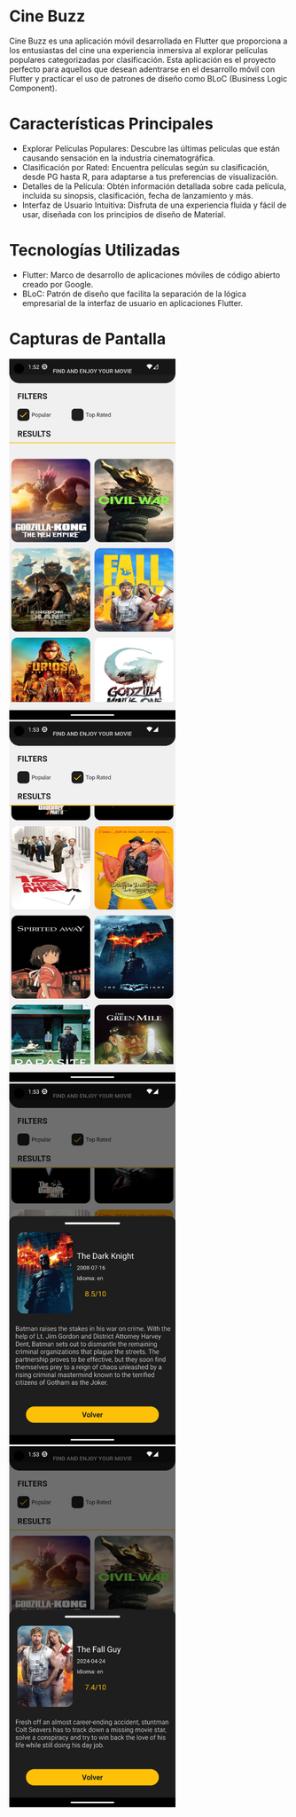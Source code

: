 # Cine Buzz
Cine Buzz es una aplicación móvil desarrollada en Flutter que proporciona a los entusiastas del cine una experiencia inmersiva al explorar películas populares categorizadas por clasificación. Esta aplicación es el proyecto perfecto para aquellos que desean adentrarse en el desarrollo móvil con Flutter y practicar el uso de patrones de diseño como BLoC (Business Logic Component).

# Características Principales

- Explorar Películas Populares: Descubre las últimas películas que están causando sensación en la industria cinematográfica.
- Clasificación por Rated: Encuentra películas según su clasificación, desde PG hasta R, para adaptarse a tus preferencias de visualización.
- Detalles de la Película: Obtén información detallada sobre cada película, incluida su sinopsis, clasificación, fecha de lanzamiento y más.
- Interfaz de Usuario Intuitiva: Disfruta de una experiencia fluida y fácil de usar, diseñada con los principios de diseño de Material.

# Tecnologías Utilizadas

- Flutter: Marco de desarrollo de aplicaciones móviles de código abierto creado por Google.
- BLoC: Patrón de diseño que facilita la separación de la lógica empresarial de la interfaz de usuario en aplicaciones Flutter.

# Capturas de Pantalla

<img src="https://github.com/ayoub3001/Cine-Buzz/blob/main/assets/images/screen_1.png" alt="Screen One" width="300"> <img src="https://github.com/ayoub3001/Cine-Buzz/blob/main/assets/images/screen_2.png" alt="Screen Two" width="300"> 
<img src="https://github.com/ayoub3001/Cine-Buzz/blob/main/assets/images/screen_3.png" alt="Screen Three" width="300"> <img src="https://github.com/ayoub3001/Cine-Buzz/blob/main/assets/images/screen_4.png" alt="Screen Four" width="300">